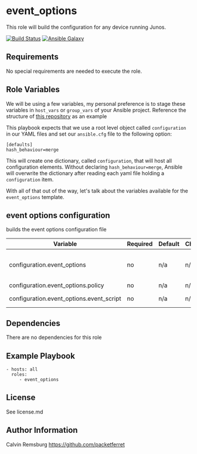 event_options
=========

This role will build the configuration for any device running Junos.

[![Build Status](https://travis-ci.com/packetferret/juniper_build_config.svg?branch=master)](https://travis-ci.com/packetferret/juniper_build_config)
[![Ansible Galaxy](https://galaxy.ansible.com/packetferret/juniper_build_config)](https://galaxy.ansible.com/packetferret/juniper_build_config)


Requirements
------------

No special requirements are needed to execute the role.

Role Variables
--------------

We will be using a few variables, my personal preference is to stage these variables in `host_vars` or `group_vars` of your Ansible project. Reference the structure of [this repository](https://github.com/packetferret/Ansible-Campus-Fabric-Core-Distribution-CRB/tree/master/files/ansible) as an example

This playbook expects that we use a root level object called `configuration` in our YAML files and set our `ansible.cfg` file to the following option: 

```
[defaults]
hash_behaviour=merge
```

This will create one dictionary, called `configuration`, that will host all configuration elements. Without declaring `hash_behaviour=merge`, Ansible will overwrite the dictionary after reading each yaml file holding a `configuration` item.

With all of that out of the way, let's talk about the variables available for the `event_options` template.

## event options configuration

builds the event options configuration file

| Variable | Required | Default | Choices | Comments |
|---|---|---|---|---|
| configuration.event_options | no | n/a | n/a | dictionary that hosts all event_options-related items |
| configuration.event_options.policy | no | n/a | n/a | enable policy |
| configuration.event_options.event_script | no | n/a | n/a | enable event scripts |

Dependencies
------------

There are no dependencies for this role

Example Playbook
----------------


    - hosts: all
      roles:
         - event_options

License
-------

See license.md

Author Information
------------------

Calvin Remsburg
https://github.com/packetferret
